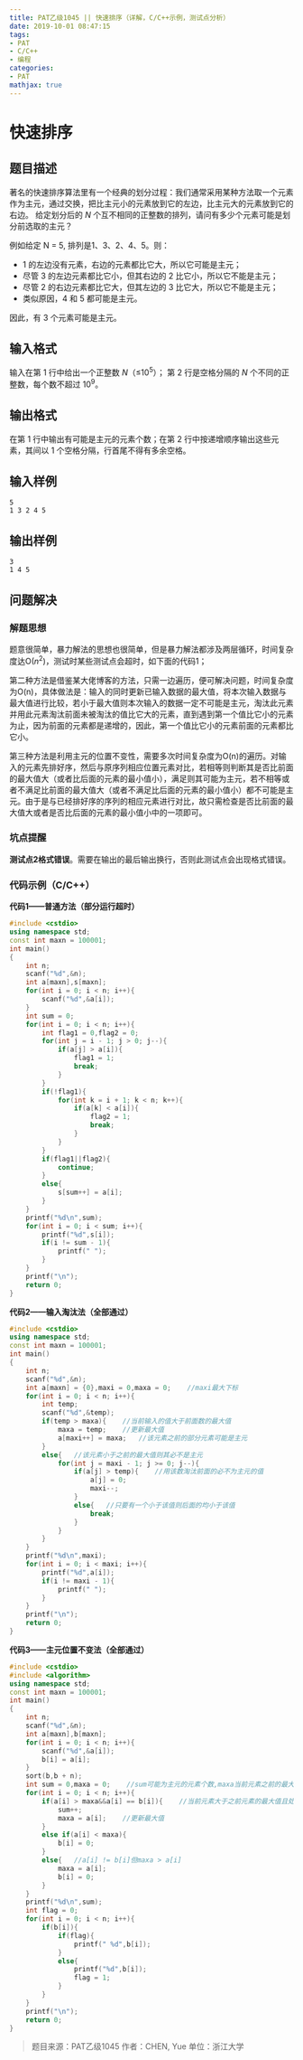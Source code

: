 ```yaml
---
title: PAT乙级1045 || 快速排序（详解，C/C++示例，测试点分析）
date: 2019-10-01 08:47:15
tags:
- PAT
- C/C++
- 编程
categories:
- PAT
mathjax: true
---
```


# **快速排序**
## **题目描述**
著名的快速排序算法里有一个经典的划分过程：我们通常采用某种方法取一个元素作为主元，通过交换，把比主元小的元素放到它的左边，比主元大的元素放到它的右边。 给定划分后的 *N* 个互不相同的正整数的排列，请问有多少个元素可能是划分前选取的主元？

例如给定 N = 5, 排列是1、3、2、4、5。则：

- 1 的左边没有元素，右边的元素都比它大，所以它可能是主元；
- 尽管 3 的左边元素都比它小，但其右边的 2 比它小，所以它不能是主元；
- 尽管 2 的右边元素都比它大，但其左边的 3 比它大，所以它不能是主元；
- 类似原因，4 和 5 都可能是主元。

因此，有 3 个元素可能是主元。

## **输入格式**
输入在第 1 行中给出一个正整数 *N*（≤$10^5$）； 第 2 行是空格分隔的 *N* 个不同的正整数，每个数不超过 $10^9$。
## **输出格式**
在第 1 行中输出有可能是主元的元素个数；在第 2 行中按递增顺序输出这些元素，其间以 1 个空格分隔，行首尾不得有多余空格。
## **输入样例**
```null
5
1 3 2 4 5
```
## **输出样例**
```null
3
1 4 5
```

## 问题解决
### 解题思想
题意很简单，暴力解法的思想也很简单，但是暴力解法都涉及两层循环，时间复杂度达O($n^2$)，测试时某些测试点会超时，如下面的代码1；

第二种方法是借鉴某大佬博客的方法，只需一边遍历，便可解决问题，时间复杂度为O(n)，具体做法是：输入的同时更新已输入数据的最大值，将本次输入数据与最大值进行比较，若小于最大值则本次输入的数据一定不可能是主元，淘汰此元素并用此元素淘汰前面未被淘汰的值比它大的元素，直到遇到第一个值比它小的元素为止，因为前面的元素都是递增的，因此，第一个值比它小的元素前面的元素都比它小。

第三种方法是利用主元的位置不变性，需要多次时间复杂度为O(n)的遍历。对输入的元素先排好序，然后与原序列相应位置元素对比，若相等则判断其是否比前面的最大值大（或者比后面的元素的最小值小），满足则其可能为主元，若不相等或者不满足比前面的最大值大（或者不满足比后面的元素的最小值小）都不可能是主元。由于是与已经排好序的序列的相应元素进行对比，故只需检查是否比前面的最大值大或者是否比后面的元素的最小值小中的一项即可。

### 坑点提醒
**测试点2格式错误**。需要在输出的最后输出换行，否则此测试点会出现格式错误。

### 代码示例（C/C++）

**代码1——普通方法（部分运行超时）**

```cpp
#include <cstdio>
using namespace std;
const int maxn = 100001;
int main()
{
    int n;
    scanf("%d",&n);
    int a[maxn],s[maxn];
    for(int i = 0; i < n; i++){
        scanf("%d",&a[i]);
    }
    int sum = 0;
    for(int i = 0; i < n; i++){
        int flag1 = 0,flag2 = 0;
        for(int j = i - 1; j > 0; j--){
            if(a[j] > a[i]){
                flag1 = 1;
                break;
            }
        }
        if(!flag1){
            for(int k = i + 1; k < n; k++){
                if(a[k] < a[i]){
                    flag2 = 1;
                    break;
                }
            }
        }
        if(flag1||flag2){
            continue;
        }
        else{
            s[sum++] = a[i];
        }
    }
    printf("%d\n",sum);
    for(int i = 0; i < sum; i++){
        printf("%d",s[i]);
        if(i != sum - 1){
            printf(" ");
        }
    }
    printf("\n");
    return 0;
}
```
**代码2——输入淘汰法（全部通过）**

```cpp
#include <cstdio>
using namespace std;
const int maxn = 100001;
int main()
{
    int n;
    scanf("%d",&n);
    int a[maxn] = {0},maxi = 0,maxa = 0;	//maxi最大下标
    for(int i = 0; i < n; i++){
        int temp;
        scanf("%d",&temp);
        if(temp > maxa){    //当前输入的值大于前面数的最大值
            maxa = temp;    //更新最大值
            a[maxi++] = maxa;   //该元素之前的部分元素可能是主元
        }
        else{   //该元素小于之前的最大值则其必不是主元
            for(int j = maxi - 1; j >= 0; j--){
                if(a[j] > temp){    //用该数淘汰前面的必不为主元的值
                    a[j] = 0;
                    maxi--;
                }
                else{   //只要有一个小于该值则后面的均小于该值
                    break;
                }
            }
        }
    }
    printf("%d\n",maxi);
    for(int i = 0; i < maxi; i++){
        printf("%d",a[i]);
        if(i != maxi - 1){
            printf(" ");
        }
    }
    printf("\n");
    return 0;
}
```
**代码3——主元位置不变法（全部通过）**

```cpp
#include <cstdio>
#include <algorithm>
using namespace std;
const int maxn = 100001;
int main()
{
    int n;
    scanf("%d",&n);
    int a[maxn],b[maxn];
    for(int i = 0; i < n; i++){
        scanf("%d",&a[i]);
        b[i] = a[i];
    }
    sort(b,b + n);
    int sum = 0,maxa = 0;    //sum可能为主元的元素个数,maxa当前元素之前的最大值
    for(int i = 0; i < n; i++){
        if(a[i] > maxa&&a[i] == b[i]){    //当前元素大于之前元素的最大值且处于已排好序的位置
            sum++;
            maxa = a[i];    //更新最大值
        }
        else if(a[i] < maxa){
            b[i] = 0;
        }
        else{   //a[i] != b[i]但maxa > a[i]
            maxa = a[i];
            b[i] = 0;
        }
    }
    printf("%d\n",sum);
    int flag = 0;
    for(int i = 0; i < n; i++){
        if(b[i]){
            if(flag){
                printf(" %d",b[i]);
            }
            else{
                printf("%d",b[i]);
                flag = 1;
            }
        }
    }
    printf("\n");
    return 0;
}
```
>题目来源：PAT乙级1045
>作者：CHEN, Yue
>单位：浙江大学